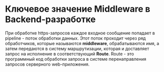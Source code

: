 # Ключевое значение Middleware в Backend-разработке

При обработке https-запросов каждое входное сообщение попадает в pipeline - поток обработки данных. Этот поток проходит через ряд обработчиков, которые называются **middleware**, обрабатываются имя, а затем передаются в систему маршрутизации, которая и доставляет запрос на исполнение в соответствующий **Route**. Route - это программный код обработки запроса в системе перенаправления запросов серверного web-приложения.
